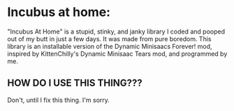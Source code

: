 # Incubus at home:
"Incubus At Home" is a stupid, stinky, and janky library I coded and pooped out of my butt in just a few days. It was made from pure boredom.
This library is an installable version of the Dynamic Minisaacs Forever! mod, inspired by KittenChilly's Dynamic Minisaac Tears mod, and programmed by me.

## HOW DO I USE THIS THING???

Don't, until I fix this thing. I'm sorry.

